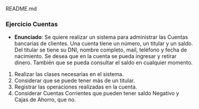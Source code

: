 README.md

### Ejercicio Cuentas

- **Enunciado**: 
Se quiere realizar un sistema para administrar las Cuentas bancarias de clientes.
Una cuenta tiene un número, un titular y un saldo.
Del titular se tiene su DNI, nombre completo, mail, teléfono y fecha de nacimiento.
Se desea que en la cuenta se pueda ingresar y retirar dinero. También que se pueda consultar el saldo en cualquier momento.

1) Realizar las clases necesarias en el sistema.
2) ‎Considerar que se puede tener más de un titular.
3) ‎Registrar las operaciones realizadas en la cuenta.
4) Considerar Cuentas Corrientes que pueden tener saldo Negativo y Cajas de Ahorro, que no.